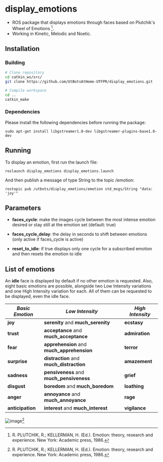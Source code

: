 # display_emotions
- ROS package that displays emotions through faces based on Plutchik's Wheel of Emotions [^1].
- Working in Kinetic, Melodic and Noetic.

[^1]: R. PLUTCHIK, R.; KELLERMAN, H. (Ed.). Emotion: theory, research and experience. New York: Academic press, 1986.

## Installation

### Building
```bash
# Clone repository
cd catkin_ws/src/
git clone https://github.com/UtBotsAtHome-UTFPR/display_emotions.git

# Compile workspace
cd ..
catkin_make
```

### Dependencies
Please install the following dependencies before running the package:

    sudo apt-get install libgstreamer1.0-dev libgstreamer-plugins-base1.0-dev

## Running

To display an emotion, first run the launch file:

    roslaunch display_emotions display_emotions.launch

And then publish a message of type String to the topic /emotion:

    rostopic pub /utbots/display_emotions/emotion std_msgs/String "data: 'joy'"

## Parameters

- **faces_cycle**: make the images cycle between the most intense emotion desired or stay still at the emotion set (default: true)

- **faces_cycle_delay**: the delay in seconds to shift between emotions (only active if faces_cycle is active)

- **reset_to_idle**: if true displays only one cycle for a subscribed emotion and then resets the emotion to idle


## List of emotions

An **idle** face is displayed by default if no other emotion is requested. Also, eight basic emotions are possible, alongside two Low Intensity variations and one High Intensity variation for each. All of them can be requested to be displayed, even the idle face.

|*Basic Emotion*|*Low Intensity*|*High Intensity*|
| -------- | -------- | -------- |
|**joy**|**serenity** and **much_serenity**|**ecstasy**|
|**trust**|**acceptance** and **much_acceptance**|**admiration**|
|**fear**|**apprehension** and **much_apprehension**|**terror**|
|**surprise**|**distraction** and **much_distraction**|**amazement**|
|**sadness**|**pensiveness** and **much_pensiveness**|**grief**|
|**disgust**|**boredom** and **much_boredom**|**loathing**|
|**anger**|**annoyance** and **much_annoyance**|**rage**|
|**anticipation**|**interest** and **much_interest**|**vigilance**|

![image](https://user-images.githubusercontent.com/78488285/210292061-99611369-8767-46bd-8c3e-35e19a0f1197.png)[^1]
